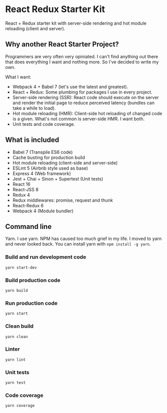 # React Redux Starter Kit
React + Redux starter kit with server-side rendering and hot module reloading (client and server).

## Why another React Starter Project?

Programmers are very often very opiniated. I can't find anything out there that does everything I want and nothing more. So I've decided to write my own.

What I want:

* Webpack 4 + Babel 7 (let's use the latest and greatest).
* React + Redux: Some plumbing for packages I use in every project.
* Server-side rendering (SSR): React code should execute on the server and render the initial page to reduce perceived latency (bundles can take a while to load).
* Hot module reloading (HMR): Client-side hot reloading of changed code is a given. What's not common is server-side HMR. I want both.
* Unit tests and code coverage.

## What is included

* Babel 7 (Transpile ES6 code)
* Cache busting for production build
* Hot module reloading (client-side and server-side)
* ESLint 5 (Airbnb style used as base)
* Express 4 (Web framework)
* Jest + Chai + Sinon + Supertest (Unit tests)
* React 16
* React-JSS 8
* Redux 4
* Redux middlewares: promise, request and thunk
* React-Redux 6
* Webpack 4 (Module bundler)

## Command line

Yarn. I use yarn. NPM has caused too much grief in my life. I moved to yarn and never looked back. You can install yarn with ```npm install -g yarn```.

### Build and run development code

    yarn start-dev

### Build production code

    yarn build

### Run production code

    yarn start

### Clean build

    yarn clean

### Linter

    yarn lint

### Unit tests

    yarn test

### Code coverage

    yarn coverage
